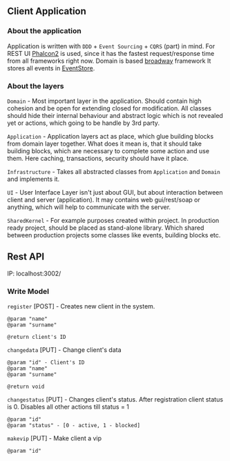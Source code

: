 ## Client Application
    
### About the application
    
Application is written with `DDD` + `Event Sourcing` + `CQRS` (part) in mind.
For REST UI [Phalcon2](https://phalconphp.com/pl/) is used, since it has the fastest request/response time from all frameworks right now. 
Domain is based [broadway](https://github.com/qandidate-labs/broadway) framework
It stores all events in [EventStore](http://docs.geteventstore.com/).

### About the layers

`Domain` - Most important layer in the application. Should contain high cohesion and be open for extending closed for modification.
All classes should hide their internal behaviour and abstract logic which is not revealed yet or actions, which going to be handle by 3rd party.
 
`Application` - Application layers act as place, which glue building blocks from domain layer together.
 What does it mean is, that it should take building blocks, which are necessary to complete some action and use them.
 Here caching, transactions, security should have it place. 

`Infrastructure` - Takes all abstracted classes from `Application` and `Domain` and implements it.

`UI` - User Interface Layer isn't just about GUI, but about interaction between client and server (application).
It may contains web gui/rest/soap or anything, which will help to communicate with the server.

`SharedKernel` - For example purposes created within project. 
In production ready project, should be placed as stand-alone library.
Which shared between production projects some classes like events, building blocks etc.


## Rest API

   IP: localhost:3002/


### Write Model

`register` [POST] - Creates new client in the system.
 
    @param "name"  
    @param "surname"
    
    @return client's ID
     
`changedata` [PUT] - Change client's data

    @param "id" - Client's ID
    @param "name"  
    @param "surname"
        
    @return void
        
`changestatus` [PUT] - Changes client's status. After registration client status is 0. Disables all other actions till status = 1

    @param "id"
    @param "status" - [0 - active, 1 - blocked]
    
`makevip` [PUT] - Make client a vip

    @param "id"